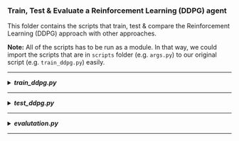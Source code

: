 ### Train, Test & Evaluate a Reinforcement Learning (DDPG) agent 
This folder contains the scripts that train, test & compare the Reinforcement Learning (DDPG) approach with other approaches.


<b>Note:</b> All of the scripts has to be run as a module. In that way, we could import the scripts that are in `scripts` folder (e.g. `args.py`) to
our original script (e.g. `train_ddpg.py`) easily. 

--------------------------------------------------
<details>
<summary><b><i>train_ddpg.py</i></b></summary>

## Training
Three things are done when this script is executed:
1. Training of our RL agent with <b>DDPG</b> ([paper](https://arxiv.org/abs/1509.02971), [more info](https://spinningup.openai.com/en/latest/algorithms/ddpg.html)) in [PyTorch](https://github.com/pytorch/pytorch).
2. Creating a folder `challenge-aido_RL-IL/duckietown_rl/pytorch_models`, where the trained models will be stored.
3. Creating a folder `challenge-aido_RL-IL/duckietown_rl/results`, where two .csv files (some training statistics/logs) will be stored for debugging
purposes:
    1. `df_eval.csv`: Logs of exploration
    2. `df_test.csv`: Log of exploitation
    
    Check out [Multi-armed bandit](https://en.wikipedia.org/wiki/Multi-armed_bandit) if you're not sure what's meant by exploration vs. exploitation.

> Simply run the following code snippet:
```shell script
cd challenge-aido_RL-IL/duckietown_rl      # cd into the directory
python -m scripts.train_ddpg               # run the script as a module (-m parameter)
```

</details>

--------------------------------------------------
<details>
<summary><b><i>test_ddpg.py</i></b></summary>

## Testing

This script is for testing the trained agent: 
- It loads the trained model and runs it on a specified map
- Renders the environment
- Prints some logs: <b><i>reward, action taken, speed of the car</i></b>, and <b><i>the distance to the center of the road</i></b>

#### Important Note!
> The trained models have to be moved to `duckietown_rl/models/` and renamed as follows: `model_actor.pth` & `model_critic.pth`  

> Simply run the following code snippet:
```shell script
cd challenge-aido_RL-IL/duckietown_rl      # cd into the directory
python -m scripts.test_ddpg                # run the script as a module (-m parameter)
```

</details>

--------------------------------------------------
<details>
<summary><b><i>evalutation.py</i></b></summary>

## Evaluating
Three things are done when this script is executed:
- Creating a folder `challenge-aido_RL-IL/duckietown_rl/scripts/evaluation_results`, where the following figures will be saved
- Creating 3 figures:
    - distance traveled in meters per action & cumulative distance
    - reward achieved per action & cumulative reward
    - distance in meters vs. timesteps taken

![plot_dist](../../tutorials/images/Approach%231_plot_dist.png)

![plot reward](../../tutorials/images/Approach%231_plot_reward.png)

![plot distvstime](../../tutorials/images/Approach%231_plot_DistvsTime.png)

# TODO: 
Add images


This script can be used to evaluate a trained model/agent, in other words, it can be used to see how good/bad a model is
 doing. Additionaly, it can be used to compare different models/approaches.

> Simply run the following code snippet:
```shell script
cd challenge-aido_RL-IL/duckietown_rl      # cd into the directory
python -m scripts.evaluation               # run the script as a module (-m parameter)
```

</details>

--------------------------------------------------